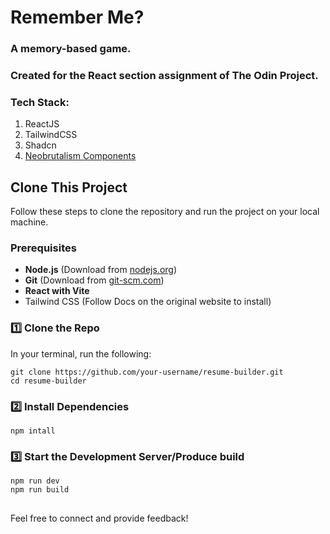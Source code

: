 # Remember Me?

### A memory-based game.
### Created for the React section assignment of The Odin Project.


### Tech Stack: 

1. ReactJS
2. TailwindCSS
3. Shadcn
4. [Neobrutalism Components](https://www.neobrutalism.dev/)


##  Clone This Project

Follow these steps to clone the repository and run the project on your local machine.

### **Prerequisites**

- **Node.js** (Download from [nodejs.org](https://nodejs.org/))
- **Git** (Download from [git-scm.com](https://git-scm.com/))
- **React with Vite**
- Tailwind CSS (Follow Docs on the original website to install)

### **1️⃣ Clone the Repo**
In your terminal, run the following: 

```
git clone https://github.com/your-username/resume-builder.git
cd resume-builder
```

### 2️⃣ Install Dependencies

```
npm intall
```

### 3️⃣ Start the Development Server/Produce build

```
npm run dev
npm run build
```

##

Feel free to connect and provide feedback!
